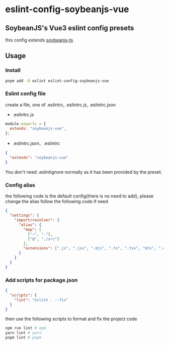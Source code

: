 # eslint-config-soybeanjs-vue

## SoybeanJS's Vue3 eslint config presets

this config extends [soybeanjs-ts](https://github.com/honghuangdc/eslint-config-soybeanjs/blob/main/packages/ts/README.md)

## Usage

### Install

```bash
pnpm add -D eslint eslint-config-soybeanjs-vue
```

### Eslint config file

create a file, one of .eslintrc, .eslintrc.js, .eslintrc.json

- .eslintrc.js

```js
module.exports = {
  extends: "soybeanjs-vue",
};
```

- .eslintrc.json、.eslintrc

```json
{
  "extends": "soybeanjs-vue"
}
```

You don't need .eslintignore normally as it has been provided by the preset.

### Config alias

the following code is the default config(there is no need to add), please change the alias follow the following code if need

```json
{
  "settings": {
    "import/resolver": {
      "alias": {
        "map": [
          ["~", "."],
          ["@", "./src"]
        ],
        "extensions": [".js", ".jsx", ".mjs", ".ts", ".tsx", "mts", ".d.ts"]
      }
    }
  }
}
```

### Add scripts for package.json

```json
{
  "scripts": {
    "lint": "eslint . --fix"
  }
}
```

then use the following scripts to format and fix the project code

```bash
npm run lint # npm
yarn lint # yarn
pnpm lint # pnpm

```
